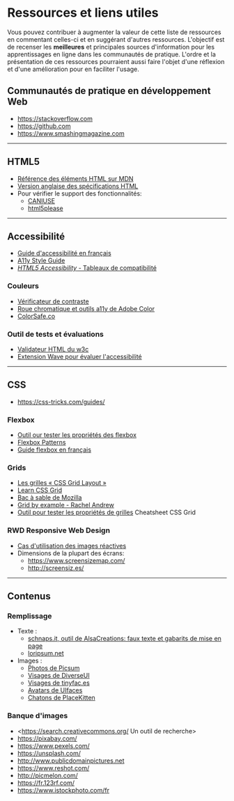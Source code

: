 # Ressources et liens utiles
Vous pouvez contribuer à augmenter la valeur de cette liste de ressources en commentant celles-ci et en suggérant d'autres ressources. L'objectif est de recenser les **meilleures** et principales sources d'information pour les apprentissages en ligne dans les communautés de pratique. L'ordre et la présentation de ces ressources pourraient aussi faire l'objet d'une réflexion et d'une amélioration pour en faciliter l'usage.

## Communautés de pratique en développement Web
- <https://stackoverflow.com>
- <https://github.com>
- <https://www.smashingmagazine.com>

---

## HTML5
- [Référence des éléments HTML sur MDN](https://developer.mozilla.org/fr/docs/Web/HTML/Element)
- [Version anglaise des spécifications HTML](https://html.spec.whatwg.org/)  
- Pour vérifier le support des fonctionnalités:      
  - [CANIUSE](http://caniuse.com/) 
  - [html5please](https://html5please.com) 

---

## Accessibilité
- [Guide d'accessibilité en français](https://www.accede-web.com/notices/html-et-css/)
- [A11y Style Guide](http://a11y-style-guide.com/style-guide/)
- [_HTML5 Accessibility_ - Tableaux de compatibilité](http://www.html5accessibility.com/)

[//]: # (- <https://uxdesign.cc/designing-accessible-products-e8aa79b55ebc>)
[//]: # (- <https://bitsofco.de/the-accessibility-cheatsheet/> )  

### Couleurs
- [Vérificateur de contraste](https://webaim.org/resources/contrastchecker/)
- [Roue chromatique et outils a11y de Adobe Color](https://color.adobe.com/create/color-wheel/)
- [ColorSafe.co](http://colorsafe.co/)

### Outil de tests et évaluations

- [Validateur HTML du w3c](https://validator.w3.org/)
- [Extension Wave pour évaluer l'accessibilité](https://wave.webaim.org/extension/)

---

## CSS
- <https://css-tricks.com/guides/>

### Flexbox
- [Outil our tester les propriétés des flexbox](https://the-echoplex.net/flexyboxes/)
- [Flexbox Patterns](http://www.flexboxpatterns.com/)
- [Guide flexbox en français](http://www.vincent-valentin.name/articles/le-petit-flexbox-illustre)

### Grids
- [Les grilles « CSS Grid Layout »](https://developer.mozilla.org/fr/docs/Learn/CSS/CSS_layout/Grids)
- [Learn CSS Grid](https://learncssgrid.com/)
- [Bac à sable de Mozilla](https://mozilladevelopers.github.io/playground/)
- [Grid by example - Rachel Andrew](https://gridbyexample.com/)
- [Outil pour tester les propriétés de grilles](https://alialaa.github.io/css-grid-cheat-sheet/) Cheatsheet CSS Grid

### RWD Responsive Web Design

- [Cas d'utilisation des images réactives](http://dev.opera.com/articles/responsive-images/)    
- Dimensions de la plupart des écrans:  
  - <https://www.screensizemap.com/> 
  - <http://screensiz.es/>

[//]: # (### Frameworks CSS)

[//]: # (- <http://twitter.github.io/bootstrap/> Bootstrap &#40;par Twitter&#41;)

[//]: # (- <http://purecss.io/> Pure &#40;Yahoo&#41;)

[//]: # (- <http://designmodo.github.io/Flat-UI/> Flat UI)

---

[//]: # (## Performance et portabilité)

## Contenus

### Remplissage 

- Texte :
  - [schnaps.it, outil de AlsaCreations: faux texte et gabarits de mise en page](https://schnaps.it/)
  - [loripsum.net](https://loripsum.net/)
- Images :
  - [Photos de Picsum](https://picsum.photos/)
  - [Visages de DiverseUI](http://www.diverseui.com/)
  - [Visages de tinyfac.es](https://tinyfac.es/)
  - [Avatars de UIfaces](https://uifaces.co/)
  - [Chatons de PlaceKitten](http://placekitten.com/)
 

### Banque d'images

- <https://search.creativecommons.org/ Un outil de recherche>
- <https://pixabay.com/>
- <https://www.pexels.com/>
- <https://unsplash.com/>
- <http://www.publicdomainpictures.net>
- <https://www.reshot.com/>
- <http://picmelon.com/>
- <https://fr.123rf.com/>
- <https://www.istockphoto.com/fr>

 